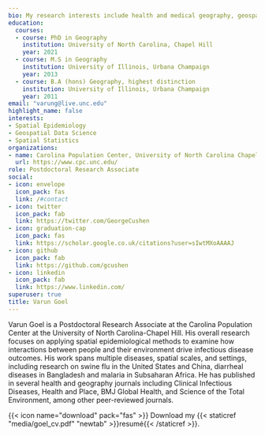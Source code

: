 ```yaml
---
bio: My research interests include health and medical geography, geospatial data science, and spatial statistics.
education:
  courses:
  - course: PhD in Geography
    institution: University of North Carolina, Chapel Hill
    year: 2021
  - course: M.S in Geography
    institution: University of Illinois, Urbana Champaign
    year: 2013
  - course: B.A (hons) Geography, highest distinction
    institution: University of Illinois, Urbana Champaign
    year: 2011
email: "varung@live.unc.edu"
highlight_name: false
interests:
- Spatial Epidemiology
- Geospatial Data Science
- Spatial Statistics
organizations:
- name: Carolina Population Center, University of North Carolina Chapel Hill
  url: https://www.cpc.unc.edu/
role: Postdoctoral Research Associate
social:
- icon: envelope
  icon_pack: fas
  link: /#contact
- icon: twitter
  icon_pack: fab
  link: https://twitter.com/GeorgeCushen
- icon: graduation-cap
  icon_pack: fas
  link: https://scholar.google.co.uk/citations?user=sIwtMXoAAAAJ
- icon: github
  icon_pack: fab
  link: https://github.com/gcushen
- icon: linkedin
  icon_pack: fab
  link: https://www.linkedin.com/
superuser: true
title: Varun Goel
---
```


Varun Goel is a Postdoctoral Research Associate at the Carolina Population Center at the University of North Carolina-Chapel Hill. His overall research focuses on applying spatial epidemiological methods to examine how interactions between people and their environment drive infectious disease outcomes. His work spans multiple diseases, spatial scales, and settings, including research on swine flu in the United States and China, diarrheal diseases in Bangladesh and malaria in Subsaharan Africa. He has published in several health and geography journals including Clinical Infectious Diseases, Health and Place, BMJ Global Health, and Science of the Total Environment, among other peer-reviewed journals.

{{< icon name="download" pack="fas" >}} Download my {{< staticref "media/goel_cv.pdf" "newtab" >}}resumé{{< /staticref >}}.
